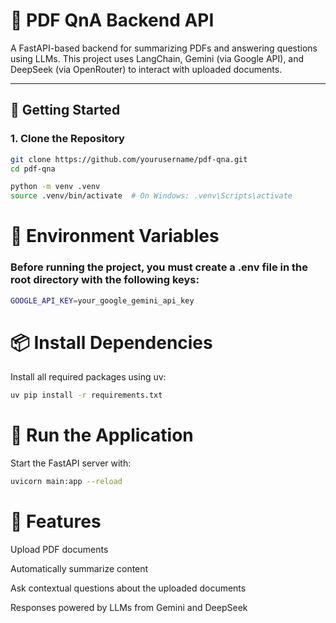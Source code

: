# 📄 PDF QnA Backend API

A FastAPI-based backend for summarizing PDFs and answering questions using LLMs. This project uses LangChain, Gemini (via Google API), and DeepSeek (via OpenRouter) to interact with uploaded documents.

---

## 🚀 Getting Started

### 1. Clone the Repository

```bash
git clone https://github.com/yourusername/pdf-qna.git
cd pdf-qna

python -m venv .venv
source .venv/bin/activate  # On Windows: .venv\Scripts\activate
```

# 🔐 Environment Variables

### Before running the project, you must create a .env file in the root directory with the following keys:

```bash
GOOGLE_API_KEY=your_google_gemini_api_key

```

# 📦 Install Dependencies

Install all required packages using uv:

```bash
uv pip install -r requirements.txt
```

# 🧠 Run the Application

Start the FastAPI server with:

```bash
uvicorn main:app --reload
```

# 📁 Features

Upload PDF documents

Automatically summarize content

Ask contextual questions about the uploaded documents

Responses powered by LLMs from Gemini and DeepSeek
